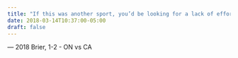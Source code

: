 ```yaml
---
title: "If this was another sport, you’d be looking for a lack of effort"
date: 2018-03-14T10:37:00-05:00
draft: false
---
```

— 2018 Brier, 1-2 - ON vs CA
<!--more--> 

